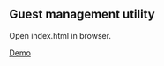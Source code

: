 ## Guest management utility

Open index.html in browser.

[Demo](https://arcbjorn.github.io/guest-list)